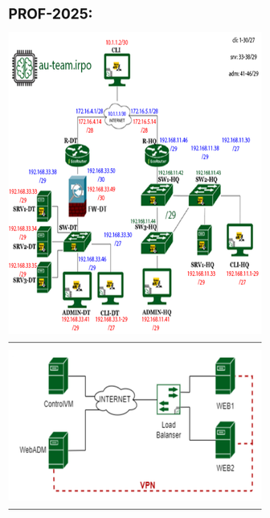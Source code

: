 # PROF-2025:
<img src="https://raw.githubusercontent.com/delmimalta/sprof25/refs/heads/main/scheme-b.png" width="800" height="600">

---

<img src="https://raw.githubusercontent.com/delmimalta/sprof25/refs/heads/main/scheme-g.png" width="600" height="300">

---